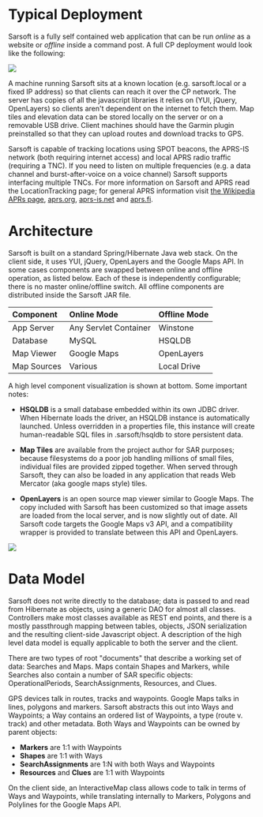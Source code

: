 # Typical Deployment #

Sarsoft is a fully self contained web application that can be run _online_ as a website or _offline_ inside a command post.  A full CP deployment would look like the following:

<img src='http://sarsoft.googlecode.com/svn/wiki/screenshots/CP.png' />

A machine running Sarsoft sits at a known location (e.g. sarsoft.local or a fixed IP address) so that clients can reach it over the CP network.  The server has copies of all the javascript libraries it relies on (YUI, jQuery, OpenLayers) so clients aren't dependent on the internet to fetch them.  Map tiles and elevation data can be stored locally on the server or on a removable USB drive.  Client machines should have the Garmin plugin preinstalled so that they can upload routes and download tracks to GPS.

Sarsoft is capable of tracking locations using SPOT beacons, the APRS-IS network (both requiring internet access) and local APRS radio traffic (requiring a TNC).  If you need to listen on multiple frequencies (e.g. a data channel and burst-after-voice on a voice channel) Sarsoft supports interfacing multiple TNCs.  For more information on Sarsoft and APRS read the LocationTracking page; for general APRS information visit [the Wikipedia APRs page](http://en.wikipedia.org/wiki/Automatic_Packet_Reporting_System), [aprs.org](http://aprs.org/), [aprs-is.net](http://aprs-is.net/) and [aprs.fi](http://aprs.fi/).

# Architecture #

Sarsoft is built on a standard Spring/Hibernate Java web stack.  On the client side, it uses YUI, jQuery, OpenLayers and the Google Maps API.  In some cases components are swapped between online and offline operation, as listed below.  Each of these is independently configurable; there is no master online/offline switch.  All offline components are distributed inside the Sarsoft JAR file.

| **Component** | **Online Mode** | **Offline Mode** |
|:--------------|:----------------|:-----------------|
| App Server    | Any Servlet Container | Winstone         |
| Database      | MySQL           | HSQLDB           |
| Map Viewer    | Google Maps     | OpenLayers       |
| Map Sources   | Various         | Local Drive      |

A high level component visualization is shown at bottom.  Some important notes:

  * **HSQLDB** is a small database embedded within its own JDBC driver.  When Hibernate loads the driver, an HSQLDB instance is automatically launched.  Unless overridden in a properties file, this instance will create human-readable SQL files in .sarsoft/hsqldb to store persistent data.

  * **Map Tiles** are available from the project author for SAR purposes; because filesystems do a poor job handling millions of small files, individual files are provided zipped together.  When served through Sarsoft, they can also be loaded in any application that reads Web Mercator (aka google maps style) tiles.

  * **OpenLayers** is an open source map viewer similar to Google Maps.  The copy included with Sarsoft has been customized so that image assets are loaded from the local server, and is now slightly out of date.  All Sarsoft code targets the Google Maps v3 API, and a compatibility wrapper is provided to translate between this API and OpenLayers.

<img src='http://sarsoft.googlecode.com/svn/wiki/screenshots/architecture.png' />

# Data Model #

Sarsoft does not write directly to the database; data is passed to and read from Hibernate as objects, using a generic DAO for almost all classes.  Controllers make most classes available as REST end points, and there is a mostly passthrough mapping between tables, objects, JSON serialization and the resulting client-side Javascript object.  A description of the high level data model is equally applicable to both the server and the client.

There are two types of root "documents" that describe a working set of data: Searches and Maps.  Maps contain Shapes and Markers, while Searches also contain a number of SAR specific objects: OperationalPeriods, SearchAssignments, Resources, and Clues.

GPS devices talk in routes, tracks and waypoints.  Google Maps talks in lines, polygons and markers.  Sarsoft abstracts this out into Ways and Waypoints; a Way contains an ordered list of Waypoints, a type (route v. track) and other metadata.  Both Ways and Waypoints can be owned by parent objects:

  * **Markers** are 1:1 with Waypoints
  * **Shapes** are 1:1 with Ways
  * **SearchAssignments** are 1:N with both Ways and Waypoints
  * **Resources** and **Clues** are 1:1 with Waypoints

On the client side, an InteractiveMap class allows code to talk in terms of Ways and Waypoints, while translating internally to Markers, Polygons and Polylines for the Google Maps API.